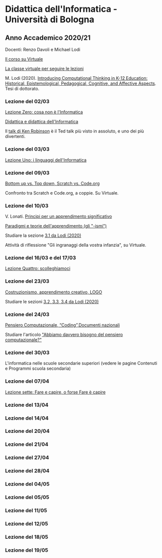 # Didattica dell'Informatica - Università di Bologna

## Anno Accademico 2020/21

Docenti: Renzo Davoli e Michael Lodi

[Il corso su Virtuale](https://virtuale.unibo.it/course/view.php?id=17584)

[La classe virtuale per seguire le lezioni](https://teams.microsoft.com/l/meetup-join/19%3ameeting_ZmQzYzZiMTgtYWI3Yi00NmY2LWJmYjEtNzliNGRjNjg2MGE2%40thread.v2/0?context=%7b%22Tid%22%3a%22e99647dc-1b08-454a-bf8c-699181b389ab%22%2c%22Oid%22%3a%22080683d2-51aa-4842-aa73-291a43203f71%22%7d)

M. Lodi (2020). [Introducing Computational Thinking in K-12 Education: Historical, Epistemological, Pedagogical, Cognitive, and Affective Aspects](http://amsdottorato.unibo.it/9188/1/Tesi_Dottorato_Lodi.pdf). Tesi di dottorato.

### Lezione del 02/03

[Lezione Zero: cosa non è l'Informatica](http://cs.unibo.it/~renzo/csed21/zero21.pdf)

[Didattica e didattica dell'Informatica](http://www.cs.unibo.it/~michael.lodi2/csed2021/00didatticaeinformatica.pdf)

Il [talk di Ken Robinson](https://www.ted.com/talks/sir_ken_robinson_do_schools_kill_creativity?language=it) è il Ted talk più visto in assoluto, e uno dei più divertenti.

### Lezione del 03/03

[Lezione Uno: i linguaggi dell'Informatica](http://cs.unibo.it/~renzo/csed21/uno21.pdf)

### Lezione del 09/03

[Bottom up vs. Top down, Scratch vs. Code.org](http://www.cs.unibo.it/~michael.lodi2/csed2021/02bottomtop.pdf)

Confronto tra Scratch e Code.org, a coppie. Su Virtuale.

### Lezione del 10/03

V. Lonati. [Principi per un apprendimento significativo](http://lonati.di.unimi.it/3-PrincipiApprendimentoSignificativo.pdf)

[Paradigmi e teorie dell'apprendimento (gli "-ismi")](http://www.cs.unibo.it/~michael.lodi2/csed2021/03paradigmi.pdf)

Studiare la sezione [3.1 da Lodi (2020)](http://amsdottorato.unibo.it/9188/1/Tesi_Dottorato_Lodi.pdf)

Attività di riflessione "Gli ingranaggi della vostra infanzia", su Virtuale.

### Lezione del 16/03 e del 17/03

[Lezione Quattro: scolleghiamoci](http://cs.unibo.it/~renzo/csed21/quattro21.pdf)

### Lezione del 23/03

[Costruzionismo, apprendimento creativo, LOGO](http://www.cs.unibo.it/~michael.lodi2/csed2021/06costruzionismo.pdf)

Studiare le sezioni [3.2, 3.3, 3.4 da Lodi (2020)](http://amsdottorato.unibo.it/9188/1/Tesi_Dottorato_Lodi.pdf)

### Lezione del 24/03

[Pensiero Computazionale, “Coding”,Documenti nazionali](http://www.cs.unibo.it/~michael.lodi2/csed2021/07penscompcodingindicazioni.pdf)

Studiare l'articolo ["Abbiamo davvero bisogno del pensiero computazionale?"](http://mondodigitale.aicanet.net/2017-5/articoli/MD72_02_abbiamo_davvero_bisogno_del_pensiero_computazionale.pdf)

### Lezione del 30/03

L'informatica nelle scuole secondarie superiori (vedere le pagine Contenuti e Programmi scuola secondaria)

### Lezione del 07/04

[Lezione sette: Fare e capire, o forse Fare è capire](http://cs.unibo.it/~renzo/csed21/sette21.pdf)

### Lezione del 13/04
### Lezione del 14/04
### Lezione del 20/04
### Lezione del 21/04
### Lezione del 27/04
### Lezione del 28/04
### Lezione del 04/05
### Lezione del 05/05
### Lezione del 11/05
### Lezione del 12/05
### Lezione del 18/05
### Lezione del 19/05

